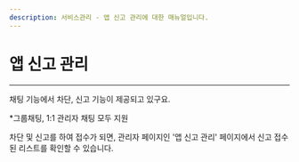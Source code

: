 ```yaml
---
description: 서비스관리 - 앱 신고 관리에 대한 매뉴얼입니다.
---
```


# 앱 신고 관리

***



채팅 기능에서 차단, 신고 기능이 제공되고 있구요.&#x20;

\*그룹채팅, 1:1 관리자 채팅 모두 지원

차단 및 신고를 하여 접수가 되면, 관리자 페이지인 '앱 신고 관리' 페이지에서 신고 접수된 리스트를 확인할 수 있습니다.&#x20;
